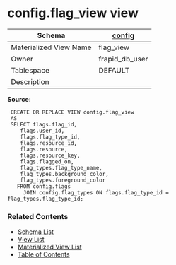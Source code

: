 # config.flag_view view

| Schema | [config](../../schemas/config.md) |
| --- | --- |
| Materialized View Name | flag_view |
| Owner | frapid_db_user |
| Tablespace | DEFAULT |
| Description |  |

**Source:**

```plpgsql
 CREATE OR REPLACE VIEW config.flag_view
 AS
 SELECT flags.flag_id,
    flags.user_id,
    flags.flag_type_id,
    flags.resource_id,
    flags.resource,
    flags.resource_key,
    flags.flagged_on,
    flag_types.flag_type_name,
    flag_types.background_color,
    flag_types.foreground_color
   FROM config.flags
     JOIN config.flag_types ON flags.flag_type_id = flag_types.flag_type_id;
```


### Related Contents
* [Schema List](../../schemas.md)
* [View List](../../views.md)
* [Materialized View List](../../materialized-views.md)
* [Table of Contents](../../README.md)

